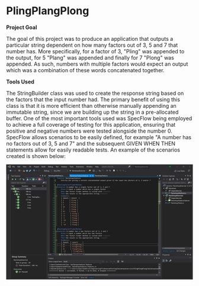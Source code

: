 # PlingPlangPlong

**Project Goal**

The goal of this project was to produce an application that outputs a particular string dependent on how many factors out of 3, 5 and 7 that number has. More specifically, for a factor of 3, "Pling" was appended to the output, for 5 "Plang" was appended and finally for 7 "Plong" was appended. As such, numbers with multiple factors would expect an output which was a combination of these words concatenated together.

**Tools Used**

The StringBuilder class was used to create the response string based on the factors that the input number had. The primary benefit of using this class is that it is more efficient than otherwise manually appending an immutable string, since we are building up the string in a pre-allocated buffer. One of the most important tools used was SpecFlow being employed to achieve a full coverage of testing for this application, ensuring that positive and negative numbers were tested alongside the number 0. SpecFlow allows scenarios to be easily defined, for example "A number has no factors out of 3, 5 and 7" and the subsequent GIVEN WHEN THEN statements allow for easily readable tests. An example of the scenarios created is shown below:

![](https://github.com/OliverLawrenceOvery/PlingPlangPlong/blob/main/RaindropsExercise/SpecFlow.png)

